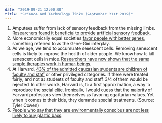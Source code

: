 ```yaml
---
date: "2019-09-21 12:00:00"
title: "Science and Technology links (September 21st 2019)"
---
```




<li style="list-style-type: none;">

1. Amputees suffer from lack of sensory feedback from the missing limbs. [Researchers found it beneficial to provide artificial sensory feedback](https://www.nature.com/articles/s41591-019-0567-3).
1. More economically equal societies [favor people with better genes](https://www.cambridge.org/core/journals/journal-of-biosocial-science/article/genes-and-gini-what-inequality-means-for-heritability/FD7C2DEA0A89346708A193B5CB23B0CF), something referred to as the Gene-Gini interplay.
1. As we age, we tend to accumulate senescent cells. Removing senescent cells is likely to improve the health of older people. We know how to kill senescent cells in mice. [Researchers have now shown that the same simple therapies work in human beings](https://www.sciencedirect.com/science/article/pii/S2352396419305912).
1. At Harvard, [43% of the admitted caucasian students are children of faculty and staff](http://public.econ.duke.edu/~psarcidi/legacyathlete.pdf) or other privileged categories. If there were treated fairly, and not as students of faculty and staff, 3/4 of them would be rejected. In other words, Harvard is, to a first approximation, a way to reproduce the social elite. Ironically, I would guess that the majority of Harvard professors view themselves as favoring egalitarian values. Yet when it comes to their kids, they demande special treatments. (Source: Tyler Cowen)
1. [People who say that they are environmentally conscious are not less likely to buy plastic bags](https://psyarxiv.com/nv57c/).



